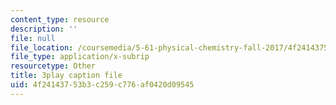 ```yaml
---
content_type: resource
description: ''
file: null
file_location: /coursemedia/5-61-physical-chemistry-fall-2017/4f24143753b3c259c776af0420d09545_N4vMgwWT-80.srt
file_type: application/x-subrip
resourcetype: Other
title: 3play caption file
uid: 4f241437-53b3-c259-c776-af0420d09545
---
```

